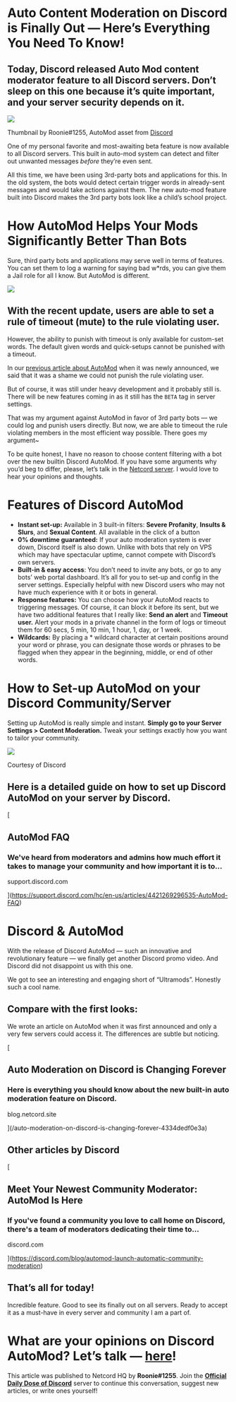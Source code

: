 Auto Content Moderation on Discord is Finally Out — Here’s Everything You Need To Know!
=======================================================================================

Today, Discord released Auto Mod content moderator feature to all Discord servers. Don’t sleep on this one because it’s quite important, and your server security depends on it.
--------------------------------------------------------------------------------------------------------------------------------------------------------------------------------

![](https://miro.medium.com/max/1400/1*KOJhC3BbTdJxUwqByMmpWA.png)

Thumbnail by Roonie#1255, AutoMod asset from [Discord](https://discord.com/blog/automod-launch-automatic-community-moderation)

One of my personal favorite and most-awaiting beta feature is now available to all Discord servers. This built in auto-mod system can detect and filter out unwanted messages _before_ they’re even sent.

All this time, we have been using 3rd-party bots and applications for this. In the old system, the bots would detect certain trigger words in already-sent messages and would take actions against them. The new auto-mod feature built into Discord makes the 3rd party bots look like a child’s school project.

How AutoMod Helps Your Mods Significantly Better Than Bots
==========================================================

Sure, third party bots and applications may serve well in terms of features. You can set them to log a warning for saying bad w\*rds, you can give them a Jail role for all I know. But AutoMod is different.

![](https://miro.medium.com/max/1400/0*5HAQyNatu_w_s0d0.png)

**With the recent update, users are able to set a rule of timeout (mute) to the rule violating user.**
------------------------------------------------------------------------------------------------------

However, the ability to punish with timeout is only available for custom-set words. The default given words and quick-setups cannot be punished with a timeout.

In our [previous article about AutoMod](/auto-moderation-on-discord-is-changing-forever-4334dedf0e3a) when it was newly announced, we said that it was a shame we could not punish the rule violating user.

But of course, it was still under heavy development and it probably still is. There will be new features coming in as it still has the `BETA` tag in server settings.

That was my argument against AutoMod in favor of 3rd party bots — we could log and punish users directly. But now, we are able to timeout the rule violating members in the most efficient way possible. There goes my argument~

To be quite honest, I have no reason to choose content filtering with a bot over the new builtin Discord AutoMod. If you have some arguments why you’d beg to differ, please, let’s talk in the [Netcord server](https://discord.gg/F7v3XCwssK). I would love to hear your opinions and thoughts.

Features of Discord AutoMod
===========================

*   **Instant set-up:** Available in 3 built-in filters: **Severe Profanity**, **Insults & Slurs**, and **Sexual Content**. All available in the click of a button
*   **0% downtime guaranteed:** If your auto moderation system is ever down, Discord itself is also down. Unlike with bots that rely on VPS which may have spectacular uptime, cannot compete with Discord’s own servers.
*   **Built-in & easy access**: You don’t need to invite any bots, or go to any bots’ web portal dashboard. It’s all for you to set-up and config in the server settings. Especially helpful with new Discord users who may not have much experience with it or bots in general.
*   **Response features:** You can choose how your AutoMod reacts to triggering messages. Of course, it can block it before its sent, but we have two additional features that I really like: **Send an alert** and **Timeout user.** Alert your mods in a private channel in the form of logs or timeout them for 60 secs, 5 min, 10 min, 1 hour, 1, day, or 1 week.
*   **Wildcards:** By placing a \* wildcard character at certain positions around your word or phrase, you can designate those words or phrases to be flagged when they appear in the beginning, middle, or end of other words.

How to Set-up AutoMod on your Discord Community/Server
======================================================

Setting up AutoMod is really simple and instant. **Simply go to your Server Settings > Content Moderation.** Tweak your settings exactly how you want to tailor your community.

![](https://miro.medium.com/max/1400/0*dyUf3_3tFBxz4bDT.png)

Courtesy of Discord

Here is a detailed guide on how to set up Discord AutoMod on your server by Discord.
------------------------------------------------------------------------------------

[

AutoMod FAQ
-----------

### We've heard from moderators and admins how much effort it takes to manage your community and how important it is to…

support.discord.com



](https://support.discord.com/hc/en-us/articles/4421269296535-AutoMod-FAQ)

Discord & AutoMod
=================

With the release of Discord AutoMod — such an innovative and revolutionary feature — we finally get another Discord promo video. And Discord did not disappoint us with this one.

We got to see an interesting and engaging short of “Ultramods”. Honestly such a cool name.

Compare with the first looks:
-----------------------------

We wrote an article on AutoMod when it was first announced and only a very few servers could access it. The differences are subtle but noticing.

[

Auto Moderation on Discord is Changing Forever
----------------------------------------------

### Here is everything you should know about the new built-in auto moderation feature on Discord.

blog.netcord.site



](/auto-moderation-on-discord-is-changing-forever-4334dedf0e3a)

Other articles by Discord
-------------------------

[

Meet Your Newest Community Moderator: AutoMod Is Here
-----------------------------------------------------

### If you've found a community you love to call home on Discord, there's a team of moderators dedicating their time to…

discord.com



](https://discord.com/blog/automod-launch-automatic-community-moderation)

That’s all for today!
---------------------

Incredible feature. Good to see its finally out on all servers. Ready to accept it as a must-have in every server and community I am a part of.

What are your opinions on Discord AutoMod? Let’s talk — [here](https://discord.gg/2uS39xhH)!
============================================================================================

This article was published to Netcord HQ by **Roonie#1255**. Join the [**Official Daily Dose of Discord**](https://discord.gg/JjfYGRJ2NN) server to continue this conversation, suggest new articles, or write ones yourself!

